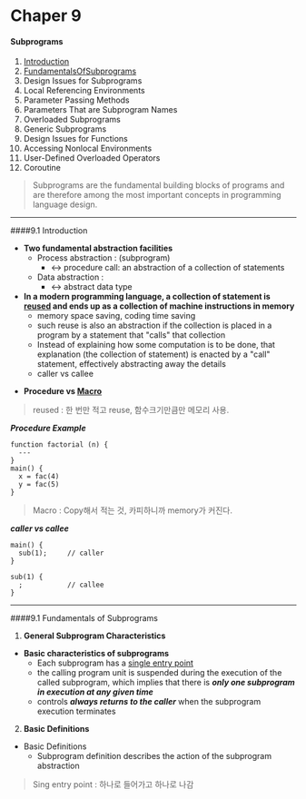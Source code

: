 # Chaper 9
#### Subprograms
1. [Introduction](#Introduction)
2. [FundamentalsOfSubprograms](#FundamentalsOfSubprograms)
3. Design Issues for Subprograms
4. Local Referencing Environments
5. Parameter Passing Methods
6. Parameters That are Subprogram Names
7. Overloaded Subprograms
8. Generic Subprograms
9. Design Issues for Functions
10. Accessing Nonlocal Environments
11. User-Defined Overloaded Operators
12. Coroutine

> Subprograms are the fundamental building blocks of programs and are therefore among the most important concepts in programming language design.

---
####9.1 Introduction <a id="Introduction"></a>
+ **Two fundamental abstraction facilities**
  * Process abstraction : (subprogram)
    * <-> procedure call: an abstraction of a collection of statements
  * Data abstraction :
    * <-> abstract data type
+ **In a modern programming language, a collection of statement is [reused](#reused) and ends up as a collection of machine instructions in memory**
  * memory space saving, coding time saving
  * such reuse is also an abstraction if the collection is placed in a program by a statement that "calls" that collection
  * Instead of explaining how some computation is to be done, that explanation (the collection of statement) is enacted by a "call" statement, effectively abstracting away the details
  * caller vs callee
* **Procedure vs [Macro](#macro)**

> reused : 한 번만 적고 reuse, 함수크기만큼만 메모리 사용. <a id="reused"></a>
>

***Procedure Example***
```
function factorial (n) {
  ---
}
main() {
  x = fac(4)
  y = fac(5)
}
```
> Macro : Copy해서 적는 것, 카피하니까 memory가 커진다. <a id="macro"></a>

***caller vs callee***
```
main() {
  sub(1);     // caller
}

sub(1) {
  ;           // callee
}
```

---

####9.1 Fundamentals of Subprograms <a id="FundamentalsOfSubprograms"></a>
1. **General Subprogram Characteristics**
* **Basic characteristics of subprograms**
  * Each subprogram has a [single entry point](#singleEntryPoint)
  * the calling program unit is suspended during the execution of the called subprogram, which implies that there is ***only one subprogram in execution at any given time***
  * controls ***always returns to the caller*** when the subprogram execution terminates
2. **Basic Definitions**
* Basic Definitions
  * Subprogram definition describes the action of the subprogram abstraction
> Sing entry point : 하나로 들어가고 하나로 나감 <a id="singleEntryPoint"></a>
